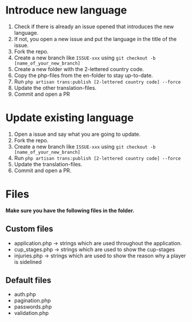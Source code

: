 # Introduce new language

1. Check if there is already an issue opened that introduces the new language.
2. If not, you open a new issue and put the language in the title of the issue.
3. Fork the repo.
4. Create a new branch like `ISSUE-xxx` using `git checkout -b [name_of_your_new_branch]`
3. Create a new folder with the 2-lettered country code.
4. Copy the php-files from the en-folder to stay up-to-date.
5. Run `php artisan trans:publish [2-lettered country code] --force`
6. Update the other translation-files.
7. Commit and open a PR

# Update existing language

1. Open a issue and say what you are going to update.
2. Fork the repo.
3. Create a new branch like `ISSUE-xxx` using `git checkout -b [name_of_your_new_branch]`
5. Run `php artisan trans:publish [2-lettered country code] --force`
5. Update the translation-files.
6. Commit and open a PR.

# Files
**Make sure you have the following files in the folder.**

## Custom files
- application.php -> strings which are used throughout the application.
- cup_stages.php -> strings which are used to show the cup-stages
- injuries.php -> strings which are used to show the reason why a player is sidelined

## Default files

- auth.php
- pagination.php
- passwords.php
- validation.php
